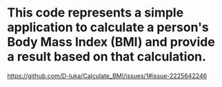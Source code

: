 # This code represents a simple application to calculate a person's Body Mass Index (BMI) and provide a result based on that calculation.


https://github.com/D-luka/Calculate_BMI/issues/1#issue-2225642246

